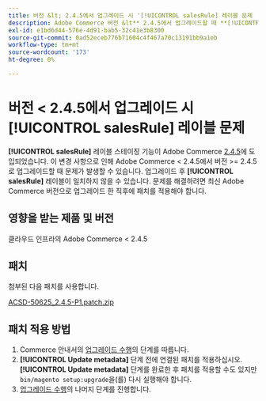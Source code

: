 ```yaml
---
title: 버전 &lt; 2.4.5에서 업그레이드 시 '[!UICONTROL salesRule] 레이블 문제
description: Adobe Commerce 버전 &lt** 2.4.5에서 업그레이드할 때 **[!UICONTROL salesRule]문제를 해결하기 위해 패치를 적용하십시오.
exl-id: e1bd6d44-576e-4d91-bab5-32c41e3b8300
source-git-commit: 0ad52eceb776b71604c4f467a70c13191bb9a1eb
workflow-type: tm+mt
source-wordcount: '173'
ht-degree: 0%

---
```


# 버전 &lt; 2.4.5에서 업그레이드 시 **[!UICONTROL salesRule]** 레이블 문제

**[!UICONTROL salesRule]** 레이블 스테이징 기능이 Adobe Commerce [2.4.5](/docs/commerce-operations/release/notes/adobe-commerce/2-4-5.html)에 도입되었습니다. 이 변경 사항으로 인해 Adobe Commerce &lt; 2.4.5에서 버전 >= 2.4.5로 업그레이드할 때 문제가 발생할 수 있습니다. 업그레이드 후 **[!UICONTROL salesRule]** 레이블이 일치하지 않을 수 있습니다. 문제를 해결하려면 최신 Adobe Commerce 버전으로 업그레이드 한 직후에 패치를 적용해야 합니다.

## 영향을 받는 제품 및 버전

클라우드 인프라의 Adobe Commerce &lt; 2.4.5

## 패치

첨부된 다음 패치를 사용합니다.

[ACSD-50625_2.4.5-P1.patch.zip](assets/ACSD-50625_2.4.5-p1.patch.zip)

## 패치 적용 방법

1. Commerce 안내서의 [업그레이드 수행](https://experienceleague.adobe.com/docs/commerce-operations/upgrade-guide/implementation/perform-upgrade.html?lang=ko)의 단계를 따릅니다.
1. **[!UICONTROL Update metadata]** 단계 전에 연결된 패치를 적용하십시오.
**[!UICONTROL Update metadata]** 단계를 완료한 후 패치를 적용할 수도 있지만 `bin/magento setup:upgrade`을(를) 다시 실행해야 합니다.
1. [업그레이드 수행](https://experienceleague.adobe.com/docs/commerce-operations/upgrade-guide/implementation/perform-upgrade.html?lang=ko)의 나머지 단계를 진행합니다.
